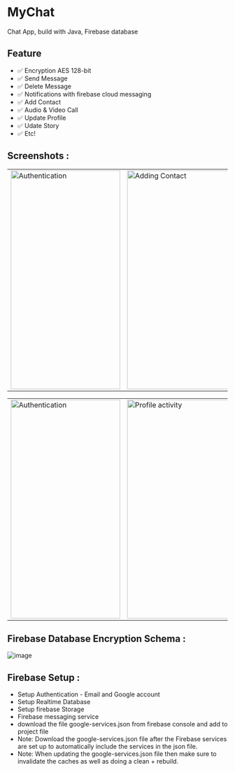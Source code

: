 # MyChat

Chat App, build with Java, Firebase database

## Feature
- ✅ Encryption AES 128-bit
- ✅ Send Message
- ✅ Delete Message
- ✅ Notifications with firebase cloud messaging
- ✅ Add Contact
- ✅ Audio & Video Call
- ✅ Update Profile
- ✅ Udate Story
- ✅ Etc!


## Screenshots : 
<table>
  <tr>
    <td><img src="https://user-images.githubusercontent.com/65550458/211017368-eb88d95e-8351-4a65-9eab-79012c50238e.png" alt="Authentication" style="width:250px;height:500px;"></td>
    <td><img src="https://user-images.githubusercontent.com/65550458/211014780-3ab7285a-da18-4121-a1b8-a5332eee6cf0.png" alt="Adding Contact" style="width:250px;height:500px;"></td>
    <td><img src="https://user-images.githubusercontent.com/65550458/211014785-a6f7c850-381f-4978-9e5a-f90d72b55750.png" alt="Contacts activity" style="width:250px;height:500px;"></td>
  </tr>
</table>

<table>
  <tr>
      <td><img src="https://user-images.githubusercontent.com/65550458/211014775-443cd461-3da8-42f9-9513-a245001810a5.png" alt="Authentication" style="width:250px;height:500px;"></td>
    <td><img src="https://user-images.githubusercontent.com/65550458/211014792-623f6053-d1f8-4a18-861a-8a8190310728.png" alt="Profile activity" style="width:250px;height:500px;"></td>
    <td><img src="https://user-images.githubusercontent.com/65550458/211014793-dae4d72f-0cb3-4a40-8788-695335f72391.png" alt="messaging" style="width:250px;height:500px;"></td>
  </tr>
</table>

## Firebase Database Encryption Schema : 
![image](https://user-images.githubusercontent.com/65550458/211016936-b88a6290-3447-4a9e-83c0-142ea4be7363.PNG)

## Firebase Setup :
* Setup Authentication - Email and Google account
* Setup Realtime Database
* Setup firebase Storage
* Firebase messaging service
* download the file google-services.json from firebase console and add to project file
* Note: Download the google-services.json file after the Firebase services are set up to automatically include the services in the json file.
* Note: When updating the google-services.json file then make sure to invalidate the caches as well as doing a clean + rebuild.

